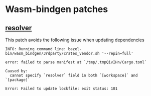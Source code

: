 # Wasm-bindgen patches

## [resolver](./resolver.patch)

This patch avoids the following issue when updating dependencies

```text
INFO: Running command line: bazel-bin/wasm_bindgen/3rdparty/crates_vendor.sh '--repin=full'

error: failed to parse manifest at `/tmp/.tmpQivIHn/Cargo.toml`

Caused by:
  cannot specify `resolver` field in both `[workspace]` and `[package]`

Error: Failed to update lockfile: exit status: 101
```
